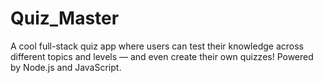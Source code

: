 # Quiz_Master
A cool full-stack quiz app where users can test their knowledge across different topics and levels — and even create their own quizzes! Powered by Node.js and JavaScript.
